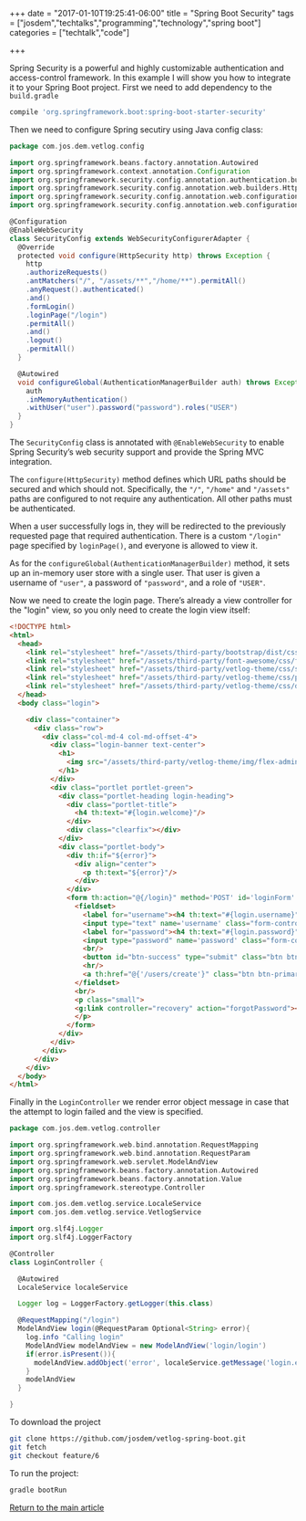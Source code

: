 +++
date = "2017-01-10T19:25:41-06:00"
title = "Spring Boot Security"
tags = ["josdem","techtalks","programming","technology","spring boot"]
categories = ["techtalk","code"]

+++

Spring Security is a powerful and highly customizable authentication and access-control framework. In this example I will show you how to integrate it to your Spring Boot project. First we need to add dependency to the `build.gradle`

```groovy
compile 'org.springframework.boot:spring-boot-starter-security'
```

Then we need to configure Spring secutiry using Java config class:

```groovy
package com.jos.dem.vetlog.config

import org.springframework.beans.factory.annotation.Autowired
import org.springframework.context.annotation.Configuration
import org.springframework.security.config.annotation.authentication.builders.AuthenticationManagerBuilder
import org.springframework.security.config.annotation.web.builders.HttpSecurity
import org.springframework.security.config.annotation.web.configuration.WebSecurityConfigurerAdapter
import org.springframework.security.config.annotation.web.configuration.EnableWebSecurity

@Configuration
@EnableWebSecurity
class SecurityConfig extends WebSecurityConfigurerAdapter {
  @Override
  protected void configure(HttpSecurity http) throws Exception {
    http
    .authorizeRequests()
    .antMatchers("/", "/assets/**","/home/**").permitAll()
    .anyRequest().authenticated()
    .and()
    .formLogin()
    .loginPage("/login")
    .permitAll()
    .and()
    .logout()
    .permitAll()
  }

  @Autowired
  void configureGlobal(AuthenticationManagerBuilder auth) throws Exception {
    auth
    .inMemoryAuthentication()
    .withUser("user").password("password").roles("USER")
  }
}
```

The `SecurityConfig` class is annotated with `@EnableWebSecurity` to enable Spring Security’s web security support and provide the Spring MVC integration.

The `configure(HttpSecurity)` method defines which URL paths should be secured and which should not. Specifically, the `"/"`, `"/home"` and `"/assets"` paths are configured to not require any authentication. All other paths must be authenticated.

When a user successfully logs in, they will be redirected to the previously requested page that required authentication. There is a custom `"/login"` page specified by `loginPage()`, and everyone is allowed to view it.

As for the `configureGlobal(AuthenticationManagerBuilder)` method, it sets up an in-memory user store with a single user. That user is given a username of `"user"`, a password of `"password"`, and a role of `"USER"`.

Now we need to create the login page. There’s already a view controller for the "login" view, so you only need to create the login view itself:

```html
<!DOCTYPE html>
<html>
  <head>
    <link rel="stylesheet" href="/assets/third-party/bootstrap/dist/css/bootstrap.min.css" />
    <link rel="stylesheet" href="/assets/third-party/font-awesome/css/font-awesome.css" />
    <link rel="stylesheet" href="/assets/third-party/vetlog-theme/css/style.css" />
    <link rel="stylesheet" href="/assets/third-party/vetlog-theme/css/plugins.css" />
    <link rel="stylesheet" href="/assets/third-party/vetlog-theme/css/demo.css" />
  </head>
  <body class="login">

    <div class="container">
      <div class="row">
        <div class="col-md-4 col-md-offset-4">
          <div class="login-banner text-center">
            <h1>
              <img src="/assets/third-party/vetlog-theme/img/flex-admin-logo.png" th:src="@{/assets/third-party/vetlog-theme/img/flex-admin-logo.png}"/>
            </h1>
          </div>
          <div class="portlet portlet-green">
            <div class="portlet-heading login-heading">
              <div class="portlet-title">
                <h4 th:text="#{login.welcome}"/>
              </div>
              <div class="clearfix"></div>
            </div>
            <div class="portlet-body">
              <div th:if="${error}">
                <div align="center">
                  <p th:text="${error}"/>
                </div>
              </div>
              <form th:action="@{/login}" method='POST' id='loginForm' class='cssform' autocomplete='off'>
                <fieldset>
                  <label for="username"><h4 th:text="#{login.username}"/></label>
                  <input type="text" name='username' class="form-control" placeholder="username" id='username'/>
                  <label for="password"><h4 th:text="#{login.password}"/></label>
                  <input type="password" name='password' class="form-control" placeholder="password" id='password'/>
                  <br/>
                  <button id="btn-success" type="submit" class="btn btn-lg btn-primary btn-block"><h5 th:text="#{login.action}"/></button>
                  <hr/>
                  <a th:href="@{'/users/create'}" class="btn btn-primary btn-block"><h5 th:text="#{login.register}"/></a>
                </fieldset>
                <br/>
                <p class="small">
                <g:link controller="recovery" action="forgotPassword"><h5 th:text="#{login.forgot}"/></g:link>
                </p>
              </form>
            </div>
          </div>
        </div>
      </div>
    </div>
  </body>
</html>
```

Finally in the `LoginController` we render error object message in case that the attempt to login failed and the view is specified.


```groovy
package com.jos.dem.vetlog.controller

import org.springframework.web.bind.annotation.RequestMapping
import org.springframework.web.bind.annotation.RequestParam
import org.springframework.web.servlet.ModelAndView
import org.springframework.beans.factory.annotation.Autowired
import org.springframework.beans.factory.annotation.Value
import org.springframework.stereotype.Controller

import com.jos.dem.vetlog.service.LocaleService
import com.jos.dem.vetlog.service.VetlogService

import org.slf4j.Logger
import org.slf4j.LoggerFactory

@Controller
class LoginController {

  @Autowired
  LocaleService localeService

  Logger log = LoggerFactory.getLogger(this.class)

  @RequestMapping("/login")
  ModelAndView login(@RequestParam Optional<String> error){
    log.info "Calling login"
    ModelAndView modelAndView = new ModelAndView('login/login')
    if(error.isPresent()){
      modelAndView.addObject('error', localeService.getMessage('login.error'))
    }
    modelAndView
  }

}
```

To download the project

```bash
git clone https://github.com/josdem/vetlog-spring-boot.git
git fetch
git checkout feature/6
```

To run the project:

```bash
gradle bootRun
```

[Return to the main article](/techtalk/spring)

